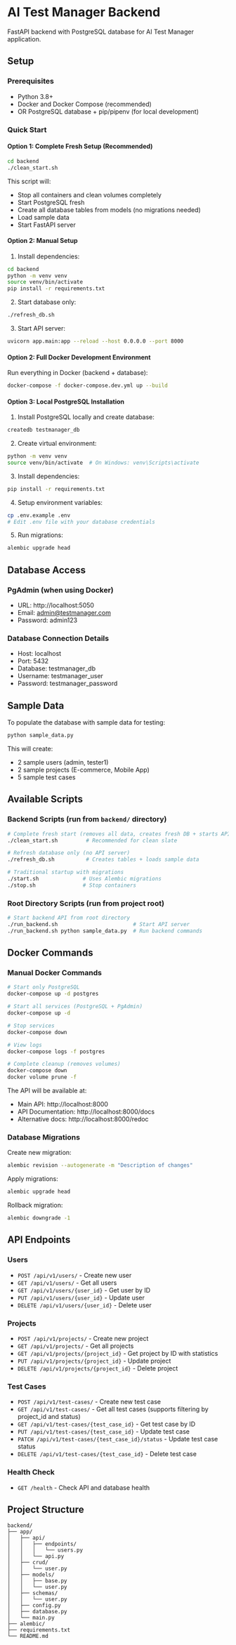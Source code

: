# AI Test Manager Backend

FastAPI backend with PostgreSQL database for AI Test Manager application.

## Setup

### Prerequisites
- Python 3.8+
- Docker and Docker Compose (recommended)
- OR PostgreSQL database + pip/pipenv (for local development)

### Quick Start

#### Option 1: Complete Fresh Setup (Recommended)

```bash
cd backend
./clean_start.sh
```

This script will:
- Stop all containers and clean volumes completely
- Start PostgreSQL fresh
- Create all database tables from models (no migrations needed)
- Load sample data
- Start FastAPI server

#### Option 2: Manual Setup

1. Install dependencies:
```bash
cd backend
python -m venv venv
source venv/bin/activate
pip install -r requirements.txt
```

2. Start database only:
```bash
./refresh_db.sh
```

3. Start API server:
```bash
uvicorn app.main:app --reload --host 0.0.0.0 --port 8000
```

#### Option 2: Full Docker Development Environment

Run everything in Docker (backend + database):
```bash
docker-compose -f docker-compose.dev.yml up --build
```

#### Option 3: Local PostgreSQL Installation

1. Install PostgreSQL locally and create database:
```bash
createdb testmanager_db
```

2. Create virtual environment:
```bash
python -m venv venv
source venv/bin/activate  # On Windows: venv\Scripts\activate
```

3. Install dependencies:
```bash
pip install -r requirements.txt
```

4. Setup environment variables:
```bash
cp .env.example .env
# Edit .env file with your database credentials
```

5. Run migrations:
```bash
alembic upgrade head
```

## Database Access

### PgAdmin (when using Docker)
- URL: http://localhost:5050
- Email: admin@testmanager.com
- Password: admin123

### Database Connection Details
- Host: localhost
- Port: 5432
- Database: testmanager_db
- Username: testmanager_user
- Password: testmanager_password

## Sample Data

To populate the database with sample data for testing:

```bash
python sample_data.py
```

This will create:
- 2 sample users (admin, tester1)
- 2 sample projects (E-commerce, Mobile App)
- 5 sample test cases

## Available Scripts

### Backend Scripts (run from `backend/` directory)

```bash
# Complete fresh start (removes all data, creates fresh DB + starts API)
./clean_start.sh         # Recommended for clean slate

# Refresh database only (no API server)
./refresh_db.sh          # Creates tables + loads sample data

# Traditional startup with migrations
./start.sh              # Uses Alembic migrations
./stop.sh               # Stop containers
```

### Root Directory Scripts (run from project root)

```bash
# Start backend API from root directory
./run_backend.sh                        # Start API server
./run_backend.sh python sample_data.py  # Run backend commands
```

## Docker Commands

### Manual Docker Commands
```bash
# Start only PostgreSQL
docker-compose up -d postgres

# Start all services (PostgreSQL + PgAdmin)
docker-compose up -d

# Stop services
docker-compose down

# View logs
docker-compose logs -f postgres

# Complete cleanup (removes volumes)
docker-compose down
docker volume prune -f
```

The API will be available at:
- Main API: http://localhost:8000
- API Documentation: http://localhost:8000/docs
- Alternative docs: http://localhost:8000/redoc

### Database Migrations

Create new migration:
```bash
alembic revision --autogenerate -m "Description of changes"
```

Apply migrations:
```bash
alembic upgrade head
```

Rollback migration:
```bash
alembic downgrade -1
```

## API Endpoints

### Users
- `POST /api/v1/users/` - Create new user
- `GET /api/v1/users/` - Get all users
- `GET /api/v1/users/{user_id}` - Get user by ID
- `PUT /api/v1/users/{user_id}` - Update user
- `DELETE /api/v1/users/{user_id}` - Delete user

### Projects
- `POST /api/v1/projects/` - Create new project
- `GET /api/v1/projects/` - Get all projects
- `GET /api/v1/projects/{project_id}` - Get project by ID with statistics
- `PUT /api/v1/projects/{project_id}` - Update project
- `DELETE /api/v1/projects/{project_id}` - Delete project

### Test Cases
- `POST /api/v1/test-cases/` - Create new test case
- `GET /api/v1/test-cases/` - Get all test cases (supports filtering by project_id and status)
- `GET /api/v1/test-cases/{test_case_id}` - Get test case by ID
- `PUT /api/v1/test-cases/{test_case_id}` - Update test case
- `PATCH /api/v1/test-cases/{test_case_id}/status` - Update test case status
- `DELETE /api/v1/test-cases/{test_case_id}` - Delete test case

### Health Check
- `GET /health` - Check API and database health

## Project Structure

```
backend/
├── app/
│   ├── api/
│   │   ├── endpoints/
│   │   │   └── users.py
│   │   └── api.py
│   ├── crud/
│   │   └── user.py
│   ├── models/
│   │   ├── base.py
│   │   └── user.py
│   ├── schemas/
│   │   └── user.py
│   ├── config.py
│   ├── database.py
│   └── main.py
├── alembic/
├── requirements.txt
└── README.md
``` 